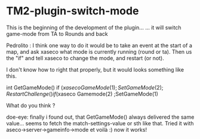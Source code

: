 TM2-plugin-switch-mode
======================

This is the beginning of the development of the plugin...
... it will switch game-mode from TA to Rounds and back


Pedrolito : I think one way to do it would be to take an event at the start of a map, and ask xaseco what mode is currently running (round or ta). Then us the "if" and tell xaseco to change the mode, and restart (or not).

I don't know how to right that properly, but it would looks something like this.

int GetGameMode()
if ($xaseco GameMode(1)
    ;SetGameMode(2) 
    ;RestartChallenge() 
if ($xaseco Gamemode(2)
    ;SetGameMode(1)
    
What do you think ?

doe-eye: finally i found out, that GetGameMode() always delivered the same value... seems to fetch the match-settings-value or sth like that. Tried it with aseco->server->gameinfo->mode et voilà :) now it works!

